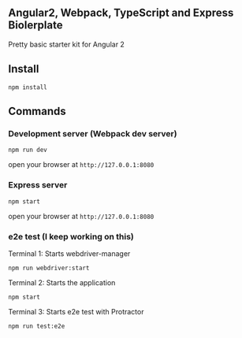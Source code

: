 ## Angular2, Webpack, TypeScript and Express Biolerplate
Pretty basic starter kit for Angular 2

## Install
```
npm install
```

## Commands
### Development server (Webpack dev server)
```
npm run dev
```
open your browser at `http://127.0.0.1:8080`

### Express server
```
npm start
```
open your browser at `http://127.0.0.1:8080`

### e2e test (I keep working on this)
Terminal 1: Starts webdriver-manager
```
npm run webdriver:start
```

Terminal 2: Starts the application
```
npm start
```

Terminal 3: Starts e2e test with Protractor
```
npm run test:e2e
```
